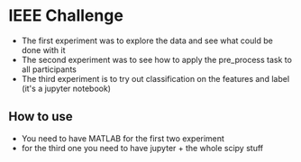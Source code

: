 # IEEE Challenge
- The first experiment was to explore the data and see what could be done with it
- The second experiment was to see how to apply the pre_process task to all participants
- The third experiment is to try out classification on the features and label (it's a jupyter notebook)

## How to use
- You need to have MATLAB for the first two experiment
- for the third one you need to have jupyter + the whole scipy stuff